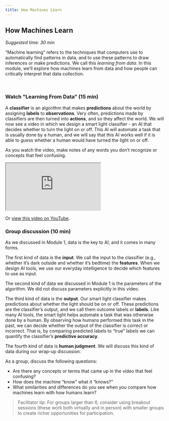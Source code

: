 ```yaml
---
title: How Machines Learn
---
```


## How Machines Learn
_Suggested time: 30 min_

“Machine learning” refers to the techniques that computers use to automatically find patterns in data, and to use these patterns to draw inferences or make predictions. We call this _learning from data_. In this module, we’ll explore how machines learn from data and how people can critically interpret that data collection.

<br>

### Watch "Learning From Data” (15 min)

A **classifier** is an algorithm that makes **predictions** about the world by assigning **labels** to **observations**. Very often, predictions made by classifiers are then turned into **actions**, and so they affect the world. We will now see a video in which we design a smart light classifier - an AI that decides whether to turn the light on or off.  This AI will automate a task that is usually done by a human, and we will say that this AI works well if it is able to guess whether a human would have turned the light on or off.  

As you watch the video, make notes of any words you don’t recognize or concepts that feel confusing.

<div class="embed-responsive embed-responsive-16by9">
  <iframe class="embed-responsive-item" src="https://www.youtube.com/embed/vg_cJW_PjrI" allowfullscreen></iframe>
</div>

Or [view this video on YouTube](https://www.youtube.com/watch?v=vg_cJW_PjrI).
<br>

### Group discussion (10 min)

As we discussed in Module 1, data is the key to AI, and it comes in many forms.  

The first kind of data is the **input**.  We call the input to the classifier (e.g., whether it’s dark outside and whether it’s bedtime) the **features**.  When we design AI tools, we use our everyday intelligence to decide which features to use as input.  

The second kind of data we discussed in Module 1 is the parameters of the algorithm.  We did not discuss parameters explicitly in this video.  

The third kind of data is the **output**.  Our smart light classifier makes predictions about whether the light should be on or off.  These predictions are the classifier’s output, and we call them outcome labels or **labels**. Like many AI tools, the smart light helps automate a task that was otherwise done by a human.  By observing how humans performed this task in the past, we can decide whether the output of the classifier is correct or incorrect.  That is, by comparing predicted labels to “true” labels we can quantify the classifier’s **predictive accuracy**.

The fourth kind of data is **human judgment**.  We will discuss this kind of data during our wrap-up discussion.

As a group, discuss the following questions:

* Are there any concepts or terms that came up in the video that feel confusing?
* How does the machine “know” what it “knows?”
* What similarities and differences do you see when you compare how machines learn with how humans learn? 

> Facilitator tip: For groups larger than 6, consider using breakout sessions (these work both virtually and in person) with smaller groups to create richer opportunities for participation.
